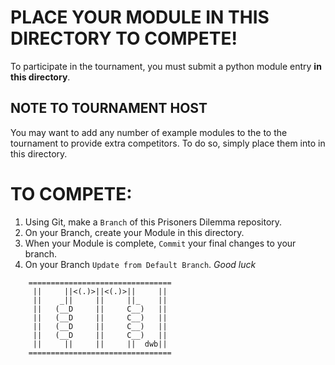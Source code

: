 # PLACE YOUR MODULE IN THIS DIRECTORY TO COMPETE!
To participate in the tournament, you must submit a python module entry **in this directory**.

## NOTE TO TOURNAMENT HOST
You may want to add any number of example modules to the to the tournament to provide extra competitors.
To do so, simply place them into in this directory.

# TO COMPETE:
1. Using Git, make a `Branch` of this Prisoners Dilemma repository.
2. On your Branch, create your Module in this directory.
3. When your Module is complete, `Commit` your final changes to your branch.
4. On your Branch `Update from Default Branch`.
*Good luck*

```
    ================================
     ||     ||<(.)>||<(.)>||     ||
     ||    _||     ||     ||_    ||
     ||   (__D     ||     C__)   ||
     ||   (__D     ||     C__)   ||
     ||   (__D     ||     C__)   ||
     ||   (__D     ||     C__)   ||
     ||     ||     ||     ||  dwb||
    ================================
```
